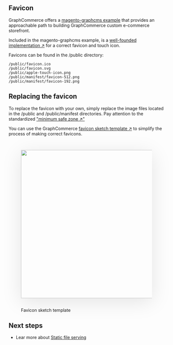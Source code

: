 ## Favicon

GraphCommerce offers a [magento-graphcms example]() that provides an
approachable path to building GraphCommerce custom e-commerce storefront.

Included in the magento-graphcms example, is a
[well-founded implementation ↗](<(https://medium.com/web-dev-survey-from-kyoto/favicon-nightmare-how-to-maintain-sanity-7628bfc39918)>)
for a correct favicon and touch icon.

Favicons can be found in the /public directory:

```
/public/favicon.ico
/public/favicon.svg
/public/apple-touch-icon.png
/public/manifest/favicon-512.png
/public/manifest/favicon-192.png
```

## Replacing the favicon

To replace the favicon with your own, simply replace the image files located in
the /public and /public/manifest directories. Pay attention to the standardized
["minimum safe zone ↗"](https://web.dev/maskable-icon/?utm_source=devtools#are-my-current-icons-ready)

You can use the GraphCommerce [favicon sketch template ↗]() to simplify the
process of making correct favicons.

<figure>
 <img src="https://cdn-std.droplr.net/files/acc_857465/8wbzEN" width="480" style="min-width:100%; aspect-ratio: 9:6; margin: 30px 0; box-shadow: 0 12px 60px 0 rgba(0,0,0,0.10)">
 <figcaption>Favicon sketch template</figcaption>
</figure>

## Next steps

- Lear more about [Static file serving]()
